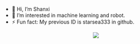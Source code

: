 - 👋 Hi, I’m Shanxi
- 👀 I’m interested in machine learning and robot.
- ⚡ Fun fact: My previous ID is starsea333 in github.
<div align="center"> 
  <img src="https://github-readme-stats.vercel.app/api/top-langs/?username=ShanXDev424&theme=dracula" /> 
</div>

<!---
ShanXDev424/ShanXDev424 is a ✨ special ✨ repository because its `README.md` (this file) appears on your GitHub profile.
You can click the Preview link to take a look at your changes.
--->
